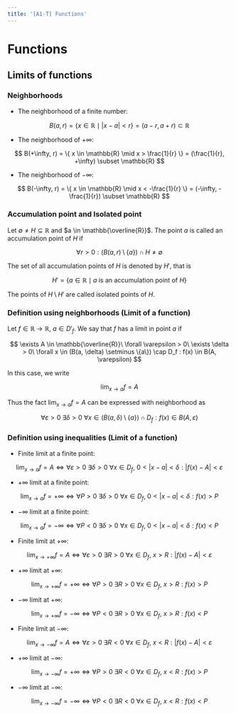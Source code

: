 ```yaml
---
title: '[A1-T] Functions'
---
```


# Functions

## Limits of functions

### Neighborhoods

- The neighborhood of a finite number:

$$
B(a, r) = \{ x \in \mathbb{R} \mid |x - a| < r \} = (a - r, a + r) \subset \mathbb{R}
$$

- The neighborhood of $+\infty$:

$$
B(+\infty, r) = \{ x \in \mathbb{R} \mid x > \frac{1}{r} \} = (\frac{1}{r}, +\infty) \subset \mathbb{R}
$$

- The neighborhood of $-\infty$:

$$
B(-\infty, r) = \{ x \in \mathbb{R} \mid x < -\frac{1}{r} \} = (-\infty, -\frac{1}{r}) \subset \mathbb{R}
$$

### Accumulation point and Isolated point

Let $\emptyset \neq H \subseteq \mathbb{R}$ and $a \in \mathbb{\overline{R}}$. The point $a$ is called an accumulation point of $H$ if

$$
\forall r > 0 : (B(a, r) \setminus \{a\}) \cap H \neq \emptyset
$$

The set of all accumulation points of $H$ is denoted by $H'$, that is

$$
H' = \{ a \in \mathbb{R} \mid a \text{ is an accumulation point of } H \}
$$

The points of $H \setminus H'$ are called isolated points of $H$.

### Definition using neighborhoods (Limit of a function)

Let $f \in \mathbb{R} \to \mathbb{R}$, $a \in D'_f$. We say that $f$ has a limit in point $a$ if

$$
\exists A \in \mathbb{\overline{R}}\ \forall \varepsilon > 0\ \exists \delta > 0\ \forall x \in (B(a, \delta) \setminus \{a\}) \cap D_f : f(x) \in B(A, \varepsilon)
$$

In this case, we write

$$
\lim_{x \to a} f = A
$$

Thus the fact $\lim_{x \to a} f = A$ can be expressed with neighborhood as

$$
\forall \varepsilon > 0\ \exists \delta > 0\ \forall x \in (B(a, \delta) \setminus \{a\}) \cap D_f : f(x) \in B(A, \varepsilon)
$$

### Definition using inequalities (Limit of a function)

- Finite limit at a finite point:

$$
\lim_{x \to a} f = A \iff \forall \varepsilon > 0\ \exists \delta > 0\ \forall x \in D_f,\ 0 < |x - a| < \delta : |f(x) - A| < \varepsilon
$$

- $+\infty$ limit at a finite point:

$$
\lim_{x \to a} f = +\infty \iff \forall P > 0\ \exists \delta > 0\ \forall x \in D_f,\ 0 < |x - a| < \delta : f(x) > P
$$

- $-\infty$ limit at a finite point:

$$
\lim_{x \to a} f = -\infty \iff \forall P < 0\ \exists \delta > 0\ \forall x \in D_f,\ 0 < |x - a| < \delta : f(x) < P
$$

- Finite limit at $+\infty$:

$$
\lim_{x \to +\infty} f = A \iff \forall \varepsilon > 0\ \exists R > 0\ \forall x \in D_f,\ x > R : |f(x) - A| < \varepsilon
$$

- $+\infty$ limit at $+\infty$:

$$
\lim_{x \to +\infty} f = +\infty \iff \forall P > 0\ \exists R > 0\ \forall x \in D_f,\ x > R : f(x) > P
$$

- $-\infty$ limit at $+\infty$:

$$
\lim_{x \to +\infty} f = -\infty \iff \forall P < 0\ \exists R > 0\ \forall x \in D_f,\ x > R : f(x) < P
$$

- Finite limit at $-\infty$:

$$
\lim_{x \to -\infty} f = A \iff \forall \varepsilon > 0\ \exists R < 0\ \forall x \in D_f,\ x < R : |f(x) - A| < \varepsilon
$$

- $+\infty$ limit at $-\infty$:

$$
\lim_{x \to -\infty} f = +\infty \iff \forall P > 0\ \exists R < 0\ \forall x \in D_f,\ x < R : f(x) > P
$$

- $-\infty$ limit at $-\infty$:

$$
\lim_{x \to -\infty} f = -\infty \iff \forall P < 0\ \exists R < 0\ \forall x \in D_f,\ x < R : f(x) < P
$$
